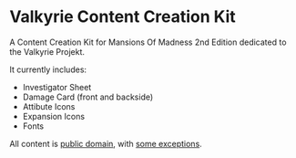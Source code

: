 # Valkyrie Content Creation Kit

A Content Creation Kit for Mansions Of Madness 2nd Edition dedicated to the Valkyrie Projekt.

It currently includes:

* Investigator Sheet
* Damage Card (front and backside)
* Attibute Icons
* Expansion Icons
* Fonts

All content is [public domain](https://creativecommons.org/publicdomain/zero/1.0/), with [some exceptions](https://github.com/redwolf2/valkyrie_content_creation_kit_mom/blob/master/LICENSE).
